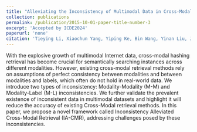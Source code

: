 ```yaml
---
title: "Alleviating the Inconsistency of Multimodal Data in Cross-Modal Retrieval"
collection: publications
permalink: /publication/2015-10-01-paper-title-number-3
excerpt: 'Accepted by ICDE2024'
paperurl: 'none'
citation: 'Tieying Li, Xiaochun Yang, Yiping Ke, Bin Wang, Yinan Liu, Jiaxing Xu.  Alleviating the Inconsistency of Multimodal Data in Cross-Modal Retrieval. To appear in ICDE 2024. '
---
```


With the explosive growth of multimodal Internet data, cross-modal hashing retrieval has become crucial for semantically searching instances across different modalities.
However, existing cross-modal retrieval methods rely on assumptions of perfect consistency between modalities and between modalities and labels, which often do not hold in real-world data.
We introduce two types of inconsistency: Modality-Modality (M-M) and Modality-Label (M-L) inconsistencies. We further validate the prevalent existence of inconsistent data in multimodal datasets and highlight it will reduce the accuracy of existing Cross-Modal retrieval methods.
In this paper, we propose a novel framework called Inconsistency Alleviated Cross-Modal Retrieval (IA-CMR), addressing challenges posed by these inconsistencies.
